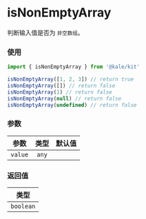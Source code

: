 # isNonEmptyArray

判断输入值是否为 `非空数组`。

### 使用

```ts
import { isNonEmptyArray } from '@kale/kit'

isNonEmptyArray([1, 2, 3]) // return true
isNonEmptyArray([]) // return false
isNonEmptyArray(1) // return false
isNonEmptyArray(null) // return false
isNonEmptyArray(undefined) // return false
```

### 参数

| 参数    | 类型  | 默认值 |
| ------- | :---: | -----: |
| `value` | `any` |        |

### 返回值

|   类型    |
| :-------: |
| `boolean` |
